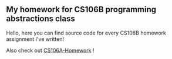 ## My homework for CS106B programming abstractions class

Hello, here you can find source code for every CS106B homework assignment I've written!

Also check out [CS106A-Homework](https://github.com/Lrapava/CS106A-homework) !
